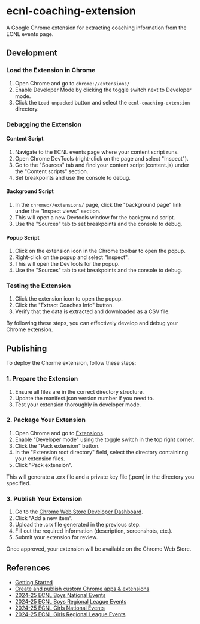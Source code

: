 # ecnl-coaching-extension

A Google Chrome extension for extracting coaching information from the ECNL events page.

## Development

### Load the Extension in Chrome

1. Open Chrome and go to `chrome://extensions/`
2. Enable Developer Mode by clicking the toggle switch next to Developer mode.
3. Click the `Load unpacked` button and select the `ecnl-coaching-extension` directory.

### Debugging the Extension

#### Content Script

1. Navigate to the ECNL events page where your content script runs.
2. Open Chrome DevTools (right-click on the page and select "Inspect").
3. Go to the "Sources" tab and find your content script (content.js) under the "Content scripts" section.
4. Set breakpoints and use the console to debug.

#### Background Script

1. In the `chrome://extensions/` page, click the "background page" link under the "Inspect views" section.
2. This will open a new Devtools window for the background script.
3. Use the "Sources" tab to set breakpoints and the console to debug.

#### Popup Script

1. Click on the extension icon in the Chrome toolbar to open the popup.
2. Right-click on the popup and select "Inspect".
3. This will open the DevTools for the popup.
4. Use the "Sources" tab to set breakpoints and the console to debug.

### Testing the Extension

1. Click the extension icon to open the popup.
2. Click the "Extract Coaches Info" button.
3. Verify that the data is extracted and downloaded as a CSV file.

By following these steps, you can effectively develop and debug your Chrome extension.

## Publishing

To deploy the Chorme extension, follow these steps:

### 1. Prepare the Extension

1. Ensure all files are in the correct directory structure.
2. Update the manifest.json version number if you need to.
3. Test your extension thoroughly in developer mode.

### 2. Package Your Extension

1. Open Chrome and go to [Extensions](chrome://extensions/).
2. Enable "Developer mode" using the toggle switch in the top right corner.
3. Click the "Pack extension" button.
4. In the "Extension root directory" field, select the directory containinng your extension files.
5. Click "Pack extension".

This will generate a .crx file and a private key file (.pem) in the directory you specified.

### 3. Publish Your Extension

1. Go to the [Chrome Web Store Developer Dashboard](https://chrome.google.com/webstore/devconsole).
2. Click "Add a new item".
3. Upload the .crx file generated in the previous step.
4. Fill out the required information (description, screenshots, etc.).
5. Submit your extension for review.

Once approved, your extension will be available on the Chrome Web Store.

## References

- [Getting Started](https://developer.chrome.com/docs/extensions/get-started)
- [Create and publish custom Chrome apps & extensions](https://support.google.com/chrome/a/answer/2714278?hl=en)
- [2024-25 ECNL Boys National Events](https://theecnl.com/sports/2024/7/6/2425%20B%20Natl%20Events.aspx?path=msoc)
- [2024-25 ECNL Boys Regional League Events](https://theecnl.com/sports/2024/7/6/2425%20BRL%20Events.aspx?path=ecnlrlb)
- [2024-25 ECNL Girls National Events](https://theecnl.com/sports/2024/7/6/2425%20G%20Natl%20Events.aspx?path=wsoc)
- [2024-25 ECNL Girls Regional League Events](https://theecnl.com/sports/2024/7/6/2425%20GRL%20Events.aspx?path=ecnl-rl-girls)
